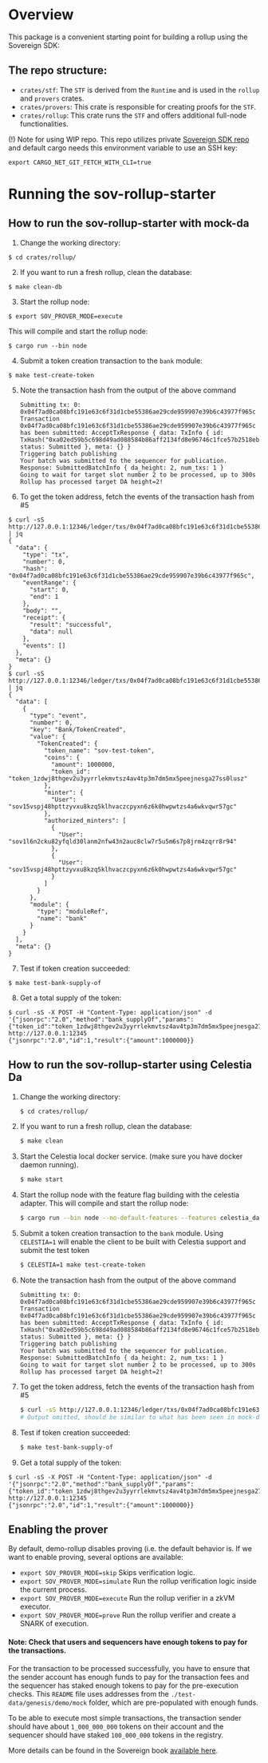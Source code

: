 # Overview

This package is a convenient starting point for building a rollup using the Sovereign SDK:

## The repo structure:

- `crates/stf`: The `STF` is derived from the `Runtime` and is used in the `rollup` and `provers` crates.
- `crates/provers`: This crate is responsible for creating proofs for the `STF`.
- `crates/rollup`: This crate runs the `STF` and offers additional full-node functionalities.

(!) Note for using WIP repo.
This repo utilizes private [Sovereign SDK repo](https://github.com/cyferio-labs/sovereign-sdk-wip) and default cargo needs this environment variable to use an SSH key:

```
export CARGO_NET_GIT_FETCH_WITH_CLI=true
```

# Running the sov-rollup-starter

## How to run the sov-rollup-starter with mock-da

1. Change the working directory:
```shell,test-ci
$ cd crates/rollup/
```
2. If you want to run a fresh rollup, clean the database:
```sh,test-ci
$ make clean-db
```
3. Start the rollup node:
```sh,test-ci
$ export SOV_PROVER_MODE=execute
```
   This will compile and start the rollup node:
```shell,test-ci,bashtestmd:long-running,bashtestmd:wait-until=RPC
$ cargo run --bin node
```
4. Submit a token creation transaction to the `bank` module:
```sh,test-ci
$ make test-create-token
```
5. Note the transaction hash from the output of the above command
   ```text
   Submitting tx: 0: 0x04f7ad0ca08bfc191e63c6f31d1cbe55386ae29cde959907e39b6c43977f965c
   Transaction 0x04f7ad0ca08bfc191e63c6f31d1cbe55386ae29cde959907e39b6c43977f965c has been submitted: AcceptTxResponse { data: TxInfo { id: TxHash("0xa02ed59b5c698d49ad088584b86aff2134fd8e96746c1fce57b2518eb7c843e2"), status: Submitted }, meta: {} }
   Triggering batch publishing
   Your batch was submitted to the sequencer for publication. Response: SubmittedBatchInfo { da_height: 2, num_txs: 1 }
   Going to wait for target slot number 2 to be processed, up to 300s
   Rollup has processed target DA height=2!
   ```
6. To get the token address, fetch the events of the transaction hash from #5
```bash,test-ci
$ curl -sS http://127.0.0.1:12346/ledger/txs/0x04f7ad0ca08bfc191e63c6f31d1cbe55386ae29cde959907e39b6c43977f965c | jq
{
  "data": {
    "type": "tx",
    "number": 0,
    "hash": "0x04f7ad0ca08bfc191e63c6f31d1cbe55386ae29cde959907e39b6c43977f965c",
    "eventRange": {
      "start": 0,
      "end": 1
    },
    "body": "",
    "receipt": {
      "result": "successful",
      "data": null
    },
    "events": []
  },
  "meta": {}
}
$ curl -sS http://127.0.0.1:12346/ledger/txs/0x04f7ad0ca08bfc191e63c6f31d1cbe55386ae29cde959907e39b6c43977f965c/events | jq
{
  "data": [
    {
      "type": "event",
      "number": 0,
      "key": "Bank/TokenCreated",
      "value": {
        "TokenCreated": {
          "token_name": "sov-test-token",
          "coins": {
            "amount": 1000000,
            "token_id": "token_1zdwj8thgev2u3yyrrlekmvtsz4av4tp3m7dm5mx5peejnesga27ss0lusz"
          },
          "minter": {
            "User": "sov15vspj48hpttzyvxu8kzq5klhvaczcpyxn6z6k0hwpwtzs4a6wkvqwr57gc"
          },
          "authorized_minters": [
            {
              "User": "sov1l6n2cku82yfqld30lanm2nfw43n2auc8clw7r5u5m6s7p8jrm4zqrr8r94"
            },
            {
              "User": "sov15vspj48hpttzyvxu8kzq5klhvaczcpyxn6z6k0hwpwtzs4a6wkvqwr57gc"
            }
          ]
        }
      },
      "module": {
        "type": "moduleRef",
        "name": "bank"
      }
    }
  ],
  "meta": {}
}
```
7. Test if token creation succeeded:
```sh,test-ci
$ make test-bank-supply-of
```
8. Get a total supply of the token:
```bash,test-ci,bashtestmd:compare-output
$ curl -sS -X POST -H "Content-Type: application/json" -d '{"jsonrpc":"2.0","method":"bank_supplyOf","params":{"token_id":"token_1zdwj8thgev2u3yyrrlekmvtsz4av4tp3m7dm5mx5peejnesga27ss0lusz"},"id":1}' http://127.0.0.1:12345
{"jsonrpc":"2.0","id":1,"result":{"amount":1000000}}
```

## How to run the sov-rollup-starter using Celestia Da

1. Change the working directory:
   ```bash
   $ cd crates/rollup/
   ```
2. If you want to run a fresh rollup, clean the database:
   ```bash
   $ make clean
   ```
3. Start the Celestia local docker service. (make sure you have docker daemon running).
   ```bash
   $ make start
   ```
4. Start the rollup node with the feature flag building with the celestia adapter. This will compile and start the rollup node:
   ```bash
   $ cargo run --bin node --no-default-features --features celestia_da
   ```
5. Submit a token creation transaction to the `bank` module.
   Using `CELESTIA=1` will enable the client to be built with Celestia support and submit the test token
   ```bash
   $ CELESTIA=1 make test-create-token
   ```
6. Note the transaction hash from the output of the above command
   ```text
   Submitting tx: 0: 0x04f7ad0ca08bfc191e63c6f31d1cbe55386ae29cde959907e39b6c43977f965c
   Transaction 0x04f7ad0ca08bfc191e63c6f31d1cbe55386ae29cde959907e39b6c43977f965c has been submitted: AcceptTxResponse { data: TxInfo { id: TxHash("0xa02ed59b5c698d49ad088584b86aff2134fd8e96746c1fce57b2518eb7c843e2"), status: Submitted }, meta: {} }
   Triggering batch publishing
   Your batch was submitted to the sequencer for publication. Response: SubmittedBatchInfo { da_height: 2, num_txs: 1 }
   Going to wait for target slot number 2 to be processed, up to 300s
   Rollup has processed target DA height=2!
   ```
7. To get the token address, fetch the events of the transaction hash from #5
   ```bash
   $ curl -sS http://127.0.0.1:12346/ledger/txs/0x04f7ad0ca08bfc191e63c6f31d1cbe55386ae29cde959907e39b6c43977f965c
   # Output omitted, should be similar to what has been seen in mock-da section
   ```
8. Test if token creation succeeded:
   ```bash
   $ make test-bank-supply-of
   ```

9. Get a total supply of the token:
```bash,test-ci,bashtestmd:compare-output
$ curl -sS -X POST -H "Content-Type: application/json" -d '{"jsonrpc":"2.0","method":"bank_supplyOf","params":{"token_id":"token_1zdwj8thgev2u3yyrrlekmvtsz4av4tp3m7dm5mx5peejnesga27ss0lusz"},"id":1}' http://127.0.0.1:12345
{"jsonrpc":"2.0","id":1,"result":{"amount":1000000}}
```

## Enabling the prover

By default, demo-rollup disables proving (i.e. the default behavior is. If we want to enable proving, several options are available:

- `export SOV_PROVER_MODE=skip` Skips verification logic.
- `export SOV_PROVER_MODE=simulate` Run the rollup verification logic inside the current process.
- `export SOV_PROVER_MODE=execute` Run the rollup verifier in a zkVM executor.
- `export SOV_PROVER_MODE=prove` Run the rollup verifier and create a SNARK of execution.

#### Note: Check that users and sequencers have enough tokens to pay for the transactions.

For the transaction to be processed successfully, you have to ensure that the sender account has enough funds to pay for the transaction fees and the sequencer has staked enough tokens to pay for the pre-execution checks. This `README` file uses addresses from the `./test-data/genesis/demo/mock` folder, which are pre-populated with enough funds.

To be able to execute most simple transactions, the transaction sender should have about `1_000_000_000` tokens on their account and the sequencer should have staked `100_000_000` tokens in the registry.

More details can be found in the Sovereign book [available here](https://github.com/cyferio-labs/sovereign-book).
